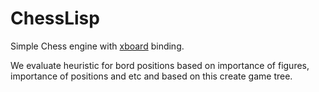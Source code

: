 # ChessLisp

Simple Chess engine with [xboard](https://www.gnu.org/software/xboard/) binding.

We evaluate heuristic for bord positions based on importance of figures, importance of positions and etc and based on this create game tree.
